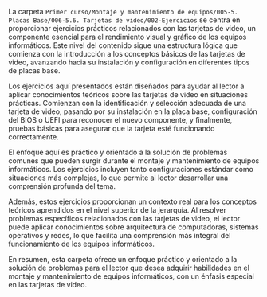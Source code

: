 La carpeta `Primer curso/Montaje y mantenimiento de equipos/005-5. Placas Base/006-5.6. Tarjetas de video/002-Ejercicios` se centra en proporcionar ejercicios prácticos relacionados con las tarjetas de video, un componente esencial para el rendimiento visual y gráfico de los equipos informáticos. Este nivel del contenido sigue una estructura lógica que comienza con la introducción a los conceptos básicos de las tarjetas de video, avanzando hacia su instalación y configuración en diferentes tipos de placas base.

Los ejercicios aquí presentados están diseñados para ayudar al lector a aplicar conocimientos teóricos sobre las tarjetas de video en situaciones prácticas. Comienzan con la identificación y selección adecuada de una tarjeta de video, pasando por su instalación en la placa base, configuración del BIOS o UEFI para reconocer el nuevo componente, y finalmente, pruebas básicas para asegurar que la tarjeta esté funcionando correctamente.

El enfoque aquí es práctico y orientado a la solución de problemas comunes que pueden surgir durante el montaje y mantenimiento de equipos informáticos. Los ejercicios incluyen tanto configuraciones estándar como situaciones más complejas, lo que permite al lector desarrollar una comprensión profunda del tema.

Además, estos ejercicios proporcionan un contexto real para los conceptos teóricos aprendidos en el nivel superior de la jerarquía. Al resolver problemas específicos relacionados con las tarjetas de video, el lector puede aplicar conocimientos sobre arquitectura de computadoras, sistemas operativos y redes, lo que facilita una comprensión más integral del funcionamiento de los equipos informáticos.

En resumen, esta carpeta ofrece un enfoque práctico y orientado a la solución de problemas para el lector que desea adquirir habilidades en el montaje y mantenimiento de equipos informáticos, con un énfasis especial en las tarjetas de video.
